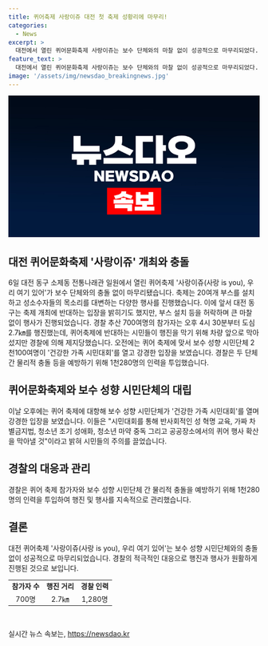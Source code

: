 ```yaml
---
title: 퀴어축제 사랑이쥬 대전 첫 축제 성황리에 마무리!
categories:
  - News
excerpt: >
  대전에서 열린 퀴어문화축제 사랑이쥬는 보수 단체와의 마찰 없이 성공적으로 마무리되었다. 축제는 20여개 부스와 퀴어 커뮤니티를 대변하는 다양한 행사들을 펼쳤고, 700여명의 참가자들은 도심을 행진했다. 시민대회를 열었던 보수 성향 시민단체는 퀴어축제에 반대하는 입장을 강조했지만, 물리적 충돌은 발생하지 않았다. 경찰은 두 단체 간 충돌을 예방하기 위해 1천280명의 인력을 투입했다.
feature_text: >
  대전에서 열린 퀴어문화축제 사랑이쥬는 보수 단체와의 마찰 없이 성공적으로 마무리되었다. 축제는 20여개 부스와 퀴어 커뮤니티를 대변하는 다양한 행사들을 펼쳤고, 700여명의 참가자들은 도심을 행진했다. 시민대회를 열었던 보수 성향 시민단체는 퀴어축제에 반대하는 입장을 강조했지만, 물리적 충돌은 발생하지 않았다. 경찰은 두 단체 간 충돌을 예방하기 위해 1천280명의 인력을 투입했다.
image: '/assets/img/newsdao_breakingnews.jpg'
---
```


<p><img src="/assets/img/newsdao_breakingnews.jpg" alt="cryptoinkorea 속보" /></p>

<h2 data-ke-size="size26">대전 퀴어문화축제 '사랑이쥬' 개최와 충돌</h2>

<p data-ke-size="size16">6일 대전 동구 소제동 전통나래관 일원에서 열린 퀴어축제 '사랑이쥬(사랑 is you), 우리 여기 있어'가 보수 단체와의 충돌 없이 마무리됐습니다. 축제는 20여개 부스를 설치하고 성소수자들의 목소리를 대변하는 다양한 행사를 진행했습니다. 이에 앞서 대전 동구는 축제 개최에 반대하는 입장을 밝히기도 했지만, 부스 설치 등을 허락하며 큰 마찰 없이 행사가 진행되었습니다. 경찰 추산 700여명의 참가자는 오후 4시 30분부터 도심 2.7㎞를 행진했는데, 퀴어축제에 반대하는 시민들이 행진을 막기 위해 차량 앞으로 막아섰지만 경찰에 의해 제지당했습니다. 오전에는 퀴어 축제에 맞서 보수 성향 시민단체 2천100여명이 '건강한 가족 시민대회'를 열고 강경한 입장을 보였습니다. 경찰은 두 단체 간 물리적 충돌 등을 예방하기 위해 1천280명의 인력을 투입했습니다.</p>

<h2 data-ke-size="size26">퀴어문화축제와 보수 성향 시민단체의 대립</h2>

<p data-ke-size="size16">이날 오후에는 퀴어 축제에 대항해 보수 성향 시민단체가 '건강한 가족 시민대회'를 열며 강경한 입장을 보였습니다. 이들은 "시민대회를 통해 반사회적인 성 혁명 교육, 가짜 차별금지법, 청소년 조기 성애화, 청소년 마약 중독 그리고 공공장소에서의 퀴어 행사 확산을 막아낼 것"이라고 밝혀 시민들의 주의를 끌었습니다.</p>

<h2 data-ke-size="size26">경찰의 대응과 관리</h2>

<p data-ke-size="size16">경찰은 퀴어 축제 참가자와 보수 성향 시민단체 간 물리적 충돌을 예방하기 위해 1천280명의 인력을 투입하여 행진 및 행사를 지속적으로 관리했습니다.</p>

<h2 data-ke-size="size26">결론</h2>

<p data-ke-size="size16">대전 퀴어축제 '사랑이쥬(사랑 is you), 우리 여기 있어'는 보수 성향 시민단체와의 충돌 없이 성공적으로 마무리되었습니다. 경찰의 적극적인 대응으로 행진과 행사가 원활하게 진행된 것으로 보입니다.</p>

<table>
    <tr>
        <td style="text-align: center; height: 17px;"><b>참가자 수</b></td>
        <td style="text-align: center; height: 17px;"><b>행진 거리</b></td>
        <td style="text-align: center; height: 17px;"><b>경찰 인력</b></td>
    </tr>
    <tr>
        <td style="text-align: center; height: 17px;">700명</td>
        <td style="text-align: center; height: 17px;">2.7㎞</td>
        <td style="text-align: center; height: 17px;">1,280명</td>
    </tr>
</table>

<p data-ke-size="size16">&nbsp;</p>
실시간 뉴스 속보는, <a href="https://newsdao.kr" rel="dofollow">https://newsdao.kr</a>


